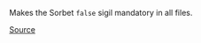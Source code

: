 
Makes the Sorbet `false` sigil mandatory in all files.

[Source](http://www.rubydoc.info/gems/rubocop/RuboCop/Cop/Sorbet/FalseSigil)